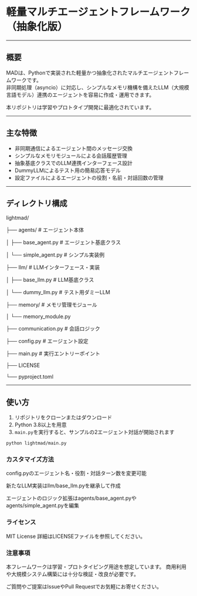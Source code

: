 # 軽量マルチエージェントフレームワーク（抽象化版）

---

## 概要

MADは、Pythonで実装された軽量かつ抽象化されたマルチエージェントフレームワークです。  
非同期処理（asyncio）に対応し、シンプルなメモリ機構を備えたLLM（大規模言語モデル）連携のエージェントを容易に作成・運用できます。

本リポジトリは学習やプロトタイプ開発に最適化されています。

---

## 主な特徴

- 非同期通信によるエージェント間のメッセージ交換  
- シンプルなメモリモジュールによる会話履歴管理  
- 抽象基底クラスでのLLM連携インターフェース設計  
- DummyLLMによるテスト用の簡易応答モデル  
- 設定ファイルによるエージェントの役割・名前・対話回数の管理  

---

## ディレクトリ構成

lightmad/

├── agents/                  # エージェント本体

│   ├── base_agent.py        # エージェント基底クラス

│   └── simple_agent.py      # シンプル実装例

├── llm/                    # LLMインターフェース・実装

│   ├── base_llm.py          # LLM基底クラス

│   └── dummy_llm.py         # テスト用ダミーLLM

├── memory/                 # メモリ管理モジュール

│   └── memory_module.py

├── communication.py        # 会話ロジック

├── config.py               # エージェント設定

├── main.py                 # 実行エントリーポイント

├── LICENSE

└── pyproject.toml


---

## 使い方

1. リポジトリをクローンまたはダウンロード  
2. Python 3.8以上を用意  
3. `main.py`を実行すると、サンプルの2エージェント対話が開始されます

```bash
python lightmad/main.py
```

### カスタマイズ方法
config.pyのエージェント名・役割・対話ターン数を変更可能

新たなLLM実装はllm/base_llm.pyを継承して作成

エージェントのロジック拡張はagents/base_agent.pyやagents/simple_agent.pyを編集

### ライセンス
MIT License
詳細はLICENSEファイルを参照してください。

### 注意事項
本フレームワークは学習・プロトタイピング用途を想定しています。
商用利用や大規模システム構築には十分な検証・改良が必要です。

ご質問やご提案はIssueやPull Requestでお気軽にお寄せください。

